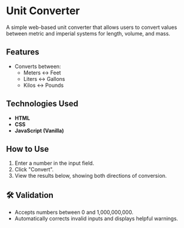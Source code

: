 # Unit Converter

A simple web-based unit converter that allows users to convert values between metric and imperial systems for length, volume, and mass.

## Features
- Converts between:
  - Meters ↔ Feet
  - Liters ↔ Gallons
  - Kilos ↔ Pounds

## Technologies Used
- **HTML**
- **CSS**
- **JavaScript (Vanilla)**

## How to Use
1. Enter a number in the input field.
2. Click "Convert".
3. View the results below, showing both directions of conversion.

## 🛠️ Validation
- Accepts numbers between 0 and 1,000,000,000.
- Automatically corrects invalid inputs and displays helpful warnings.
